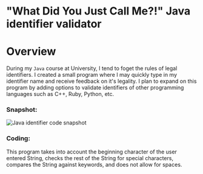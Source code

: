 # "What Did You Just Call Me?!" Java identifier validator

# Overview

During my `Java` course at University, I tend to foget the rules of legal identifiers. I created a small program where I may quickly type in my identifier name and receive feedback on it's legality. I plan to expand on this program by adding options to validate identifiers of other programming languages such as C++, Ruby, Python, etc.


### Snapshot:

![Java identifier code snapshot](https://i.imgur.com/6jcpJVw.png)

### Coding:

This program takes into account the beginning character of the user entered String, checks the rest of the String for special characters, compares the String against keywords, and does not allow for spaces.
